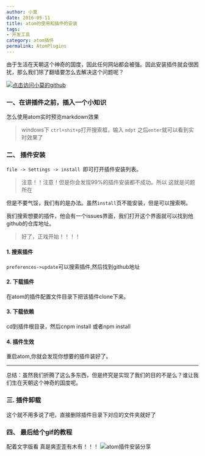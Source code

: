 ```yaml
---
author: 小莫
date: 2016-05-11
title: atom的使用和插件的安装
tags:
- 开发工具
category: atom插件
permalink: AtomPlugins
---
```

由于生活在天朝这个神奇的国度，因此任何网站都会被强。因此安装插件就会很困扰，那么我们除了翻墙要怎么去解决这个问题呢？
<!--more-->
[![点击访问小莫的github](https://static.xiaomo.info/images/atom.png)](https://github.com/qq83387856)
### 一、在讲插件之前，插入一个小知识

怎么使用atom实时预览markdown效果
>windows下 `ctrl+shit+p`打开搜索框，输入 `mdpt` 之后`enter`就可以看到实时效果了

### 二、 插件安装

`file -> Settings -> install `即可打开插件安装列表。
> 注意！！注意！但是你会发现99%的插件安装都不成功。所以 这就是问题所在

但是不要气馁，我们有的是办法。虽然`install`页不能安装，但是可以搜索啊。

我们搜索想要的插件，他会有一个issues界面，我们打开这个界面就可以找到他github的仓库地址。
>好了，正戏开始！！！！

#### 1. 搜索插件
`preferences->update`可以搜索插件,然后找到github地址
#### 2. 下载插件
在atom的插件配置文件目录下把该插件clone下来。
#### 3. 下载依赖
cd到插件根目录，然后cnpm install 或者npm install
#### 4. 插件生效
重启atom,你就会发现你想要的插件装好了。

******
总结：虽然我们折腾了这么多东西，但是终究是实现了我们的目的不是么？谁让我们生在天朝这个神奇的国度呢。

### 三. 插件卸载

这个就不用多说了吧，直接删除插件目录下对应的文件夹就好了

### 四、 最后给个gif的教程
配着文字版看 真是爽歪歪有木有！！！
![atom插件安装分享](https://static.xiaomo.info/images/atomPlugins.gif)
